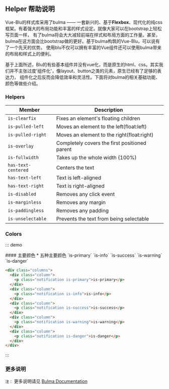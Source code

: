 ## Helper 帮助说明

Vue-Blu的样式库采用了bulma —— 一套新兴的、基于**Flexbox**、现代化的纯css框架。有着强大的布局功能和丰富的样式设定。就像大家可以在bootstrap上轻松写页面一样，
有了bulma将会大大减轻前端在样式和布局方面的工作量。甚至，bulma在这方面会比bootstrap做的更好。基于bulma构筑的Vue-Blu，可以说有了一个先天的优势。
使用blu不仅可以拥有丰富的Vue组件还可以使用bulma带来的布局和样式上的便利。

基于上面所述，Blu的有些基本组件并没有vue化，而是原生的html、css。其实我们并不主张过度'组件化'，像layout、button之类的元素，原生已经有了足够的表达力，
组件化之后反而会降低效率和灵活性。下面将对bulma的相关基础功能、颜色等做些介绍。

### Helpers

| Member           | Description           |
|----------------|--------------------|
| `is-clearfix`   | Fixes an element's floating children|
|  `is-pulled-left`  | Moves an element to the left(float:left)  |
|  `is-pulled-right`  | Moves an element to the right(float:right)  |
|  `is-overlay`  | Completely covers the first positioned parent  |
|  `is-fullwidth`  | Takes up the whole width (100%)|
|  `has-text-centered`  | Centers the text  |
|  `has-text-left`  | Text is left-aligned  |
|  `has-text-right`  | Text is right-aligned  |
|  `is-disabled`  | Removes any click event  |
|  `is-marginless`  | Removes any margin  |
|  `is-paddingless`  | Removes any padding  |
|  `is-unselectable`  | Prevents the text from being selectable |


### Colors

::: demo
<summary>
  #### 主要颜色
  * 五种主要颜色 `is-primary` `is-info` `is-success` `is-warning` `is-danger`
</summary>

```html
<div class="columns">
  <div class="column">
    <p class="notification is-primary">is-primary</p>
  </div>
  <div class="column">
    <p class="notification is-info">is-info</p>
  </div>
  <div class="column">
    <p class="notification is-success">is-success</p>
  </div>
  <div class="column">
    <p class="notification is-warning">is-warning</p>
  </div>
  <div class="column">
    <p class="notification is-danger">is-danger</p>
  </div>
</div>
```
:::

### 更多说明

`注：` 更多说明请见 [Bulma Documentation](http://bulma.io/documentation/overview/start/)



